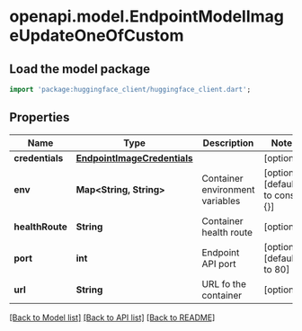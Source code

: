 # openapi.model.EndpointModelImageUpdateOneOfCustom

## Load the model package
```dart
import 'package:huggingface_client/huggingface_client.dart';
```

## Properties
Name | Type | Description | Notes
------------ | ------------- | ------------- | -------------
**credentials** | [**EndpointImageCredentials**](EndpointImageCredentials.md) |  | [optional] 
**env** | **Map<String, String>** | Container environment variables | [optional] [default to const {}]
**healthRoute** | **String** | Container health route | [optional] 
**port** | **int** | Endpoint API port | [optional] [default to 80]
**url** | **String** | URL fo the container | [optional] 

[[Back to Model list]](../README.md#documentation-for-models) [[Back to API list]](../README.md#documentation-for-api-endpoints) [[Back to README]](../README.md)


